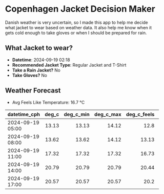 
# Copenhagen Jacket Decision Maker

Danish weather is very uncertain, so I made this app to help me decide what jacket to wear based on weather data. 
It also help me know when it gets cold enough to take gloves or when I should be prepared for rain.

## What Jacket to wear?

- **Datetime**: 2024-09-19 02:18
- **Recommended Jacket Type**: Regular Jacket and T-Shirt
- **Take a Rain Jacket?** No
- **Take Gloves?** No

## Weather Forecast
- Avg Feels Like Temperature: 16.7 °C

| datetime_cph     |   deg_c |   deg_c_min |   deg_c_max |   deg_c_feels | weather   | wind   | rain   |
|:-----------------|--------:|------------:|------------:|--------------:|:----------|:-------|:-------|
| 2024-09-19 05:00 |   13.13 |       13.13 |       14.12 |         12.8  | Clouds    | Low    | None   |
| 2024-09-19 08:00 |   13.62 |       13.62 |       14.12 |         13.13 | Clouds    | Low    | None   |
| 2024-09-19 11:00 |   17.32 |       17.32 |       17.32 |         16.73 | Clear     | Low    | None   |
| 2024-09-19 14:00 |   20.79 |       20.79 |       20.79 |         20.44 | Clear     | Low    | None   |
| 2024-09-19 17:00 |   20.57 |       20.57 |       20.57 |         20.2  | Clear     | Low    | None   |
        
